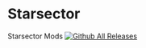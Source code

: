 # Starsector
Starsector Mods
[![Github All Releases](https://img.shields.io/github/downloads/KnightShii/Starsector/total.svg)]()
